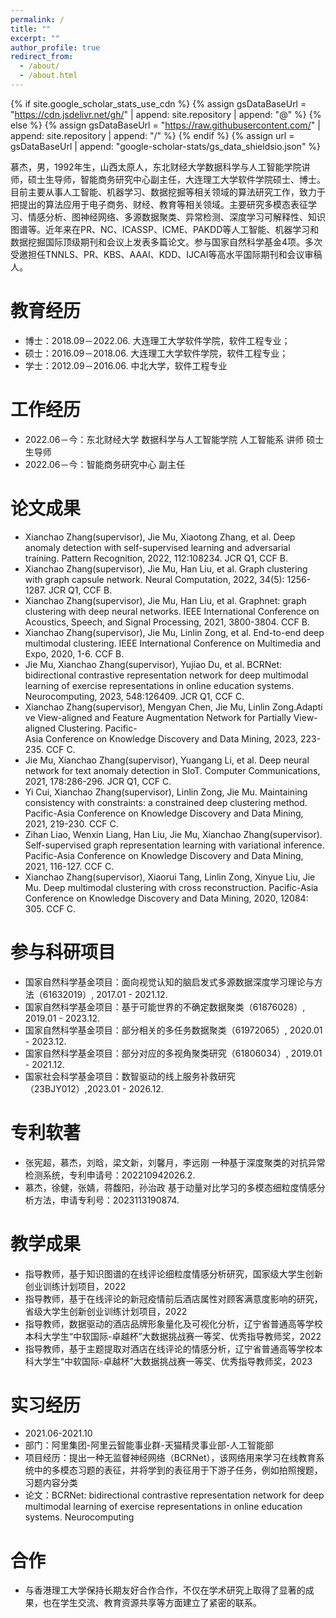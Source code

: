 ```yaml
---
permalink: /
title: ""
excerpt: ""
author_profile: true
redirect_from: 
  - /about/
  - /about.html
---
```


{% if site.google_scholar_stats_use_cdn %}
{% assign gsDataBaseUrl = "https://cdn.jsdelivr.net/gh/" | append: site.repository | append: "@" %}
{% else %}
{% assign gsDataBaseUrl = "https://raw.githubusercontent.com/" | append: site.repository | append: "/" %}
{% endif %}
{% assign url = gsDataBaseUrl | append: "google-scholar-stats/gs_data_shieldsio.json" %}

<span class='anchor' id='关于我'></span>

慕杰，男，1992年生，山西太原人，东北财经大学数据科学与人工智能学院讲师，硕士生导师，智能商务研究中心副主任，大连理工大学软件学院硕士、博士。目前主要从事人工智能、机器学习、数据挖掘等相关领域的算法研究工作，致力于把提出的算法应用于电子商务、财经、教育等相关领域。主要研究多模态表征学习、情感分析、图神经网络、多源数据聚类、异常检测、深度学习可解释性、知识图谱等。近年来在PR、NC、ICASSP、ICME、PAKDD等人工智能、机器学习和数据挖掘国际顶级期刊和会议上发表多篇论文。参与国家自然科学基金4项。多次受邀担任TNNLS、PR、KBS、AAAI、KDD、IJCAI等高水平国际期刊和会议审稿人。


# 教育经历
- 博士：2018.09－2022.06. 大连理工大学软件学院，软件工程专业；
- 硕士：2016.09－2018.06. 大连理工大学软件学院，软件工程专业；
- 学士：2012.09－2016.06. 中北大学，软件工程专业
  

# 工作经历
- 2022.06－今：东北财经大学 数据科学与人工智能学院 人工智能系 讲师 硕士生导师
- 2022.06－今：智能商务研究中心 副主任
  

# 论文成果
- Xianchao Zhang(supervisor), Jie Mu, Xiaotong Zhang, et al. Deep anomaly detection with self-supervised learning and adversarial training. Pattern Recognition, 2022, 112:108234. JCR Q1, CCF B.
- Xianchao Zhang(supervisor), Jie Mu, Han Liu, et al. Graph clustering with graph capsule network. Neural Computation, 2022, 34(5): 1256-1287. JCR Q1, CCF B.
- Xianchao Zhang(supervisor), Jie Mu, Han Liu, et al. Graphnet: graph clustering with deep neural networks. IEEE International Conference on Acoustics, Speech, and Signal Processing, 2021, 3800-3804. CCF B.
- Xianchao Zhang(supervisor), Jie Mu, Linlin Zong, et al. End-to-end deep multimodal clustering. IEEE International Conference on Multimedia and Expo, 2020, 1-6. CCF B.
- Jie Mu, Xianchao Zhang(supervisor), Yujiao Du, et al. BCRNet: bidirectional contrastive representation network for deep multimodal learning of exercise representations in online education systems. Neurocomputing, 2023, 548:126409. JCR Q1, CCF C.
- Xianchao Zhang(supervisor), Mengyan Chen, Jie Mu, Linlin Zong.Adaptive View-aligned and Feature Augmentation Network for Partially View-aligned Clustering. Pacific-Asia Conference on Knowledge Discovery and Data Mining, 2023, 223-235. CCF C.
- Jie Mu, Xianchao Zhang(supervisor), Yuangang Li, et al. Deep neural network for text anomaly detection in SIoT. Computer Communications, 2021, 178:286-296. JCR Q1, CCF C.
- Yi Cui, Xianchao Zhang(supervisor), Linlin Zong, Jie Mu. Maintaining consistency with constraints: a constrained deep clustering method. Pacific-Asia Conference on Knowledge Discovery and Data Mining, 2021, 219-230. CCF C.
- Zihan Liao, Wenxin Liang, Han Liu, Jie Mu, Xianchao Zhang(supervisor). Self-supervised graph representation learning with variational inference. Pacific-Asia Conference on Knowledge Discovery and Data Mining, 2021, 116-127. CCF C.
- Xianchao Zhang(supervisor), Xiaorui Tang, Linlin Zong, Xinyue Liu, Jie Mu. Deep multimodal clustering with cross reconstruction. Pacific-Asia Conference on Knowledge Discovery and Data Mining, 2020, 12084: 305. CCF C.
  

# 参与科研项目
- 国家自然科学基金项目：面向视觉认知的脑启发式多源数据深度学习理论与方法（61632019）, 2017.01 - 2021.12.
- 国家自然科学基金项目：基于可能世界的不确定数据聚类（61876028）, 2019.01 - 2023.12.
- 国家自然科学基金项目：部分相关的多任务数据聚类（61972065）, 2020.01 - 2023.12.
- 国家自然科学基金项目：部分对应的多视角聚类研究（61806034）, 2019.01 - 2021.12.
- 国家社会科学基金项目：数智驱动的线上服务补救研究（23BJY012）,2023.01 - 2026.12.
  

# 专利软著
- 张宪超，慕杰，刘晗，梁文新，刘馨月，李远刚 一种基于深度聚类的对抗异常检测系统，专利申请号：202210942026.2.
- 慕杰，徐健，张婧，蒋馥阳，孙治政 基于动量对比学习的多模态细粒度情感分析方法，申请专利号：2023113190874.


# 教学成果
- 指导教师，基于知识图谱的在线评论细粒度情感分析研究，国家级大学生创新创业训练计划项目，2022
- 指导教师，基于在线评论的新冠疫情前后酒店属性对顾客满意度影响的研究，省级大学生创新创业训练计划项目，2022
- 指导教师，数据驱动的酒店品牌形象量化及可视化分析，辽宁省普通高等学校本科大学生“中软国际-卓越杯”大数据挑战赛一等奖、优秀指导教师奖，2022
- 指导教师，基于主题提取对酒店在线评论的情感分析，辽宁省普通高等学校本科大学生“中软国际-卓越杯”大数据挑战赛一等奖、优秀指导教师奖，2023


# 实习经历
- 2021.06-2021.10
- 部门：阿里集团-阿里云智能事业群-天猫精灵事业部-人工智能部
- 项目经历：提出一种无监督神经网络（BCRNet），该网络用来学习在线教育系统中的多模态习题的表征，并将学到的表征用于下游子任务，例如拍照搜题，习题内容分类
- 论文：BCRNet: bidirectional contrastive representation network for deep multimodal learning of exercise representations in online education systems. Neurocomputing


# 合作
- 与香港理工大学保持长期友好合作合作，不仅在学术研究上取得了显著的成果，也在学生交流、教育资源共享等方面建立了紧密的联系。
